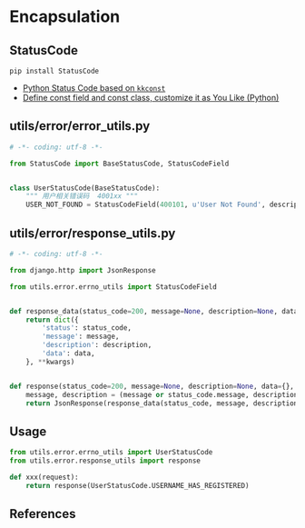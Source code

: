 # Encapsulation

## StatusCode

```shell
pip install StatusCode
```

* [Python Status Code based on ``kkconst``](https://github.com/errorless/StatusCode)
* [Define const field and const class, customize it as You Like (Python)](https://github.com/kaka19ace/kkconst)

## utils/error/error_utils.py

```python
# -*- coding: utf-8 -*-

from StatusCode import BaseStatusCode, StatusCodeField


class UserStatusCode(BaseStatusCode):
    """ 用户相关错误码  4001xx """
    USER_NOT_FOUND = StatusCodeField(400101, u'User Not Found', description=u'用户不存在')
```

## utils/error/response_utils.py

```python
# -*- coding: utf-8 -*-

from django.http import JsonResponse

from utils.error.errno_utils import StatusCodeField


def response_data(status_code=200, message=None, description=None, data={}, **kwargs):
    return dict({
        'status': status_code,
        'message': message,
        'description': description,
        'data': data,
    }, **kwargs)


def response(status_code=200, message=None, description=None, data={}, **kwargs):
    message, description = (message or status_code.message, description or status_code.description) if isinstance(status_code, StatusCodeField) else (message, description)
    return JsonResponse(response_data(status_code, message, description, data, **kwargs), safe=False)
```

## Usage

```python
from utils.error.errno_utils import UserStatusCode
from utils.error.response_utils import response

def xxx(request):
	return response(UserStatusCode.USERNAME_HAS_REGISTERED)
```

## References
